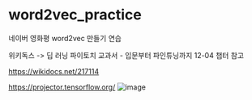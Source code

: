 # word2vec_practice
네이버 영화평 word2vec 만들기 연습

위키독스 -> 딥 러닝 파이토치 교과서 - 입문부터 파인튜닝까지 
12-04 챕터 참고

https://wikidocs.net/217114



https://projector.tensorflow.org/
![image](https://github.com/user-attachments/assets/5a4219fb-9453-4e12-9c8b-3938fc80f591)

